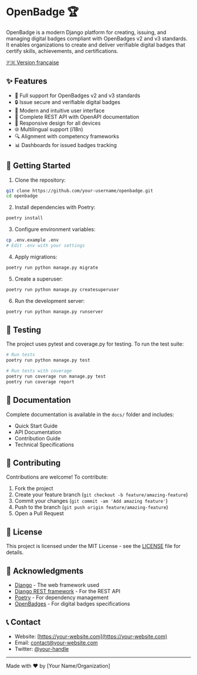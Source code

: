 # OpenBadge 🏆

OpenBadge is a modern Django platform for creating, issuing, and managing digital badges compliant with OpenBadges v2 and v3 standards. It enables organizations to create and deliver verifiable digital badges that certify skills, achievements, and certifications.

[🇫🇷 Version française](README.fr.md)

## ✨ Features

- 🎯 Full support for OpenBadges v2 and v3 standards
- 🔒 Issue secure and verifiable digital badges
- 🎨 Modern and intuitive user interface
- 🔄 Complete REST API with OpenAPI documentation
- 📱 Responsive design for all devices
- 🌐 Multilingual support (i18n)
- 🔍 Alignment with competency frameworks
- 📊 Dashboards for issued badges tracking

## 🚀 Getting Started

1. Clone the repository:
```bash
git clone https://github.com/your-username/openbadge.git
cd openbadge
```

2. Install dependencies with Poetry:
```bash
poetry install
```

3. Configure environment variables:
```bash
cp .env.example .env
# Edit .env with your settings
```

4. Apply migrations:
```bash
poetry run python manage.py migrate
```

5. Create a superuser:
```bash
poetry run python manage.py createsuperuser
```

6. Run the development server:
```bash
poetry run python manage.py runserver
```

## 🧪 Testing

The project uses pytest and coverage.py for testing. To run the test suite:

```bash
# Run tests
poetry run python manage.py test

# Run tests with coverage
poetry run coverage run manage.py test
poetry run coverage report
```

## 📖 Documentation

Complete documentation is available in the `docs/` folder and includes:

- Quick Start Guide
- API Documentation
- Contribution Guide
- Technical Specifications

## 🤝 Contributing

Contributions are welcome! To contribute:

1. Fork the project
2. Create your feature branch (`git checkout -b feature/amazing-feature`)
3. Commit your changes (`git commit -am 'Add amazing feature'`)
4. Push to the branch (`git push origin feature/amazing-feature`)
5. Open a Pull Request

## 📄 License

This project is licensed under the MIT License - see the [LICENSE](LICENSE) file for details.

## 🙏 Acknowledgments

- [Django](https://www.djangoproject.com/) - The web framework used
- [Django REST framework](https://www.django-rest-framework.org/) - For the REST API
- [Poetry](https://python-poetry.org/) - For dependency management
- [OpenBadges](https://openbadges.org/) - For digital badges specifications

## 📞 Contact

- Website: [https://your-website.com](https://your-website.com)
- Email: contact@your-website.com
- Twitter: [@your-handle](https://twitter.com/your-handle)

---

Made with ❤️ by [Your Name/Organization]
